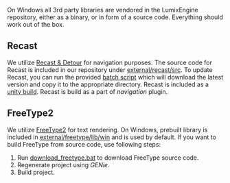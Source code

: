 On Windows all 3rd party libraries are vendored in the LumixEngine repository, either as a binary, or in form of a source code. Everything should work out of the box.

## Recast

We utilize [Recast & Detour](https://github.com/recastnavigation/recastnavigation) for navigation purposes. The source code for Recast is included in our repository under [external/recast/src](../external/recast/src). To update Recast, you can run the provided [batch script](../scripts/download_deploy_recast.bat) which will download the latest version and copy it to the appropriate directory. Recast is included as a [unity build](https://en.wikipedia.org/wiki/Unity_build). Recast is build as a part of *navigation* plugin.

## FreeType2

We utilize [FreeType2](https://github.com/nem0/freetype2.git) for text rendering. On Windows, prebuilt library is included in [external/freetype/lib/win](../external/freetype/lib/win/) and is used by default. If you want to build FreeType from source code, use following steps:
1. Run [download_freetype.bat](../scripts/download_freetype.bat) to download FreeType source code.
2. Regenerate project using *GENie*.
3. Build project.